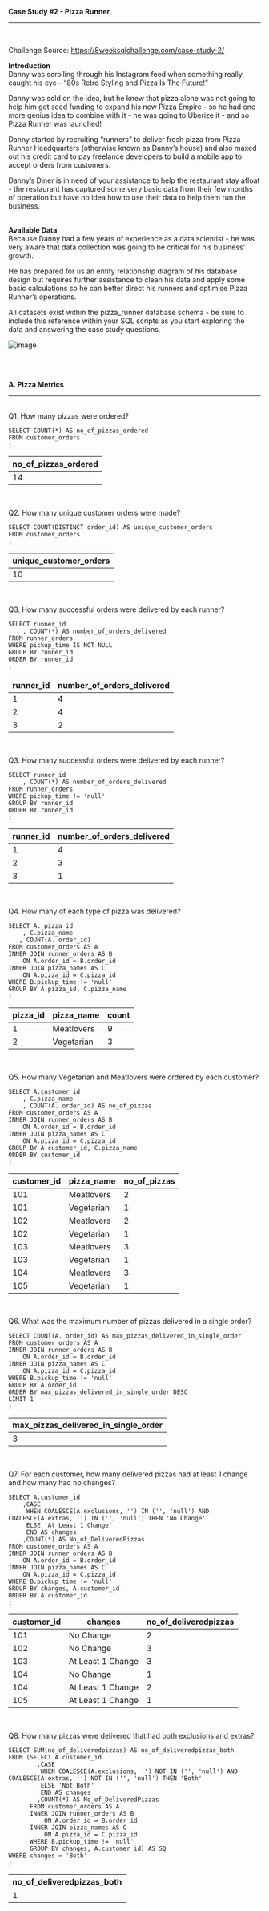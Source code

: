 **Case Study #2 - Pizza Runner**
________
<br>

Challenge Source: https://8weeksqlchallenge.com/case-study-2/
<br>

**Introduction**
<br>
Danny was scrolling through his Instagram feed when something really caught his eye - “80s Retro Styling and Pizza Is The Future!”
<br>

Danny was sold on the idea, but he knew that pizza alone was not going to help him get seed funding to expand his new Pizza Empire - so he had one more genius idea to combine with it - he was going to Uberize it - and so Pizza Runner was launched!
<br>

Danny started by recruiting “runners” to deliver fresh pizza from Pizza Runner Headquarters (otherwise known as Danny’s house) and also maxed out his credit card to pay freelance developers to build a mobile app to accept orders from customers.
<br>

Danny’s Diner is in need of your assistance to help the restaurant stay afloat - the restaurant has captured some very basic data from their few months of operation but have no idea how to use their data to help them run the business.
<br>
<br>

**Available Data**
<br>
Because Danny had a few years of experience as a data scientist - he was very aware that data collection was going to be critical for his business’ growth.
<br>

He has prepared for us an entity relationship diagram of his database design but requires further assistance to clean his data and apply some basic calculations so he can better direct his runners and optimise Pizza Runner’s operations.
<br>

All datasets exist within the pizza_runner database schema - be sure to include this reference within your SQL scripts as you start exploring the data and answering the case study questions.
<br>

![image](https://github.com/user-attachments/assets/090d81e5-0997-4cbc-ad50-b26483e27202)

<br>
<br>


**A. Pizza  Metrics**
__________
<br>
Q1. How many pizzas were ordered?

    SELECT COUNT(*) AS no_of_pizzas_ordered
    FROM customer_orders
    ;
|no_of_pizzas_ordered|
|--------------------|
|14                  |

<br>

Q2. How many unique customer orders were made?

    SELECT COUNT(DISTINCT order_id) AS unique_customer_orders
    FROM customer_orders
    ;
|unique_customer_orders|
|----------------------|
|10                    |

<br>

Q3. How many successful orders were delivered by each runner?

    SELECT runner_id
    	, COUNT(*) AS number_of_orders_delivered
    FROM runner_orders
    WHERE pickup_time IS NOT NULL
    GROUP BY runner_id
    ORDER BY runner_id
    ;

|runner_id|number_of_orders_delivered|
|---------|--------------------------|
|1        |4                         |
|2        |4                         |
|3        |2                         |

<br>

Q3. How many successful orders were delivered by each runner?

    SELECT runner_id
    	, COUNT(*) AS number_of_orders_delivered
    FROM runner_orders
    WHERE pickup_time != 'null'
    GROUP BY runner_id
    ORDER BY runner_id
    ;

|runner_id|number_of_orders_delivered|
|---------|--------------------------|
|1        |4                         |
|2        |3                         |
|3        |1                         |

<br>

Q4. How many of each type of pizza was delivered?

    SELECT A. pizza_id
    	, C.pizza_name
       , COUNT(A. order_id)
    FROM customer_orders AS A
    INNER JOIN runner_orders AS B
    	ON A.order_id = B.order_id
    INNER JOIN pizza_names AS C
    	ON A.pizza_id = C.pizza_id
    WHERE B.pickup_time != 'null'
    GROUP BY A.pizza_id, C.pizza_name
    ;

|pizza_id|pizza_name|count|
|--------|----------|-----|
|1       |Meatlovers|9    |
|2       |Vegetarian|3    |

<br>

Q5. How many Vegetarian and Meatlovers were ordered by each customer?

    SELECT A.customer_id
    	, C.pizza_name
       	, COUNT(A. order_id) AS no_of_pizzas
    FROM customer_orders AS A
    INNER JOIN runner_orders AS B
    	ON A.order_id = B.order_id
    INNER JOIN pizza_names AS C
    	ON A.pizza_id = C.pizza_id
    GROUP BY A.customer_id, C.pizza_name
    ORDER BY customer_id
    ;

|customer_id|pizza_name|no_of_pizzas|
|-----------|----------|-----|
|101        |Meatlovers|2    |
|101        |Vegetarian|1    |
|102        |Meatlovers|2    |
|102        |Vegetarian|1    |
|103        |Meatlovers|3    |
|103        |Vegetarian|1    |
|104        |Meatlovers|3    |
|105        |Vegetarian|1    |

<br>

Q6. What was the maximum number of pizzas delivered in a single order?

    SELECT COUNT(A. order_id) AS max_pizzas_delivered_in_single_order
    FROM customer_orders AS A
    INNER JOIN runner_orders AS B
    	ON A.order_id = B.order_id
    INNER JOIN pizza_names AS C
    	ON A.pizza_id = C.pizza_id
    WHERE B.pickup_time != 'null' 
    GROUP BY A.order_id
    ORDER BY max_pizzas_delivered_in_single_order DESC
    LIMIT 1
    ;
|max_pizzas_delivered_in_single_order|
|------------------------------------|
|3                                   |

<br>

Q7. For each customer, how many delivered pizzas had at least 1 change and how many had no changes?

    SELECT A.customer_id
    	,CASE
         WHEN COALESCE(A.exclusions, '') IN ('', 'null') AND COALESCE(A.extras, '') IN ('', 'null')	THEN 'No Change'
         ELSE 'At Least 1 Change'
         END AS changes
        ,COUNT(*) AS No_of_DeliveredPizzas 
    FROM customer_orders AS A
    INNER JOIN runner_orders AS B
    	ON A.order_id = B.order_id
    INNER JOIN pizza_names AS C
    	ON A.pizza_id = C.pizza_id
    WHERE B.pickup_time != 'null' 
    GROUP BY changes, A.customer_id
    ORDER BY A.customer_id
    ;
|customer_id|changes          |no_of_deliveredpizzas|
|-----------|-----------------|---------------------|
|101        |No Change        |2                    |
|102        |No Change        |3                    |
|103        |At Least 1 Change|3                    |
|104        |No Change        |1                    |
|104        |At Least 1 Change|2                    |
|105        |At Least 1 Change|1                    |

<br>

Q8. How many pizzas were delivered that had both exclusions and extras?

    SELECT SUM(no_of_deliveredpizzas) AS no_of_deliveredpizzas_both
    FROM (SELECT A.customer_id
            ,CASE
             WHEN COALESCE(A.exclusions, '') NOT IN ('', 'null') AND COALESCE(A.extras, '') NOT IN ('', 'null')	THEN 'Both'
             ELSE 'Not Both'
             END AS changes
            ,COUNT(*) AS No_of_DeliveredPizzas 
          FROM customer_orders AS A
          INNER JOIN runner_orders AS B
              ON A.order_id = B.order_id
          INNER JOIN pizza_names AS C
              ON A.pizza_id = C.pizza_id
          WHERE B.pickup_time != 'null' 
          GROUP BY changes, A.customer_id) AS SQ
    WHERE changes = 'Both'
    ;

|no_of_deliveredpizzas_both|
|--------------------------|
|1                         |

